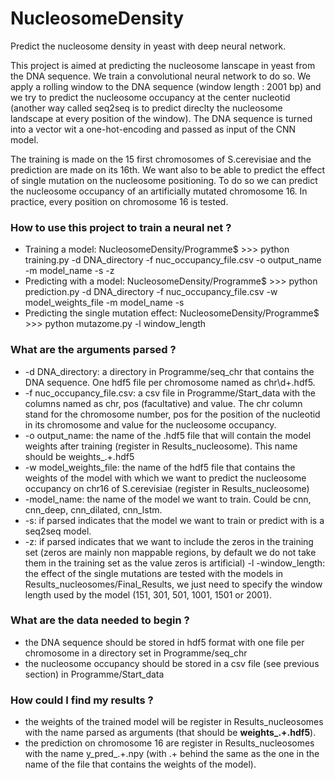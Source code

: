 # NucleosomeDensity
Predict the nucleosome density in yeast with deep neural network.

This project is aimed at predicting the nucleosome lanscape in yeast from the DNA sequence. 
We train a convolutional neural network to do so.
We apply a rolling window to the DNA sequence (window length : 2001 bp) and we try to predict the nucleosome occupancy 
at the center nucleotid (another way called seq2seq is to predict direclty the nucleosome landscape at 
every position of the window). The DNA sequence is turned into a vector wit a one-hot-encoding and passed as input of the CNN model.

The training is made on the 15 first chromosomes of S.cerevisiae and the prediction are made on its 16th. We want also to be able to
predict the effect of single mutation on the nucleosome positioning. To do so we can predict the nucleosome occupancy of an 
artificially mutated chromosome 16. In practice, every position on chromosome 16 is tested.

### How to use this project to train a neural net ?

- Training a model: NucleosomeDensity/Programme$ >>> python training.py -d DNA_directory -f nuc_occupancy_file.csv -o output_name -m model_name -s -z
- Predicting with a model: NucleosomeDensity/Programme$ >>> python prediction.py -d DNA_directory -f nuc_occupancy_file.csv -w model_weights_file -m model_name -s
- Predicting the single mutation effect: NucleosomeDensity/Programme$ >>> python mutazome.py -l window_length

### What are the arguments parsed ?

- -d DNA_directory: a directory in Programme/seq_chr that contains the DNA sequence. One hdf5 file per chromosome named as chr\d+\.hdf5.
- -f nuc_occupancy_file.csv: a csv file in Programme/Start_data with the columns named as chr, pos (facultative) and value. The chr column stand for the chromosome number, pos for the position of the nucleotid in its chromosome and value for the nucleosome occupancy.
- -o output_name: the name of the .hdf5 file that will contain the model weights after training (register in Results_nucleosome).
This name should be weights_.+\.hdf5
- -w model_weights_file: the name of the hdf5 file that contains the weights of the model with which we want to predict the nucleosome occupancy on chr16 of S.cerevisiae (register in Results_nucleosome)
- -model_name: the name of the model we want to train. Could be cnn, cnn_deep, cnn_dilated, cnn_lstm.
- -s: if parsed indicates that the model we want to train or predict with is a seq2seq model.
- -z: if parsed indicates that we want to include the zeros in the training set (zeros are mainly non mappable regions, by default we do not take them in the training set as the value zeros is artificial)
-l -window_length: the effect of the single mutations are tested with the models in Results_nucleosomes/Final_Results, we just need to specify the window length used by the model (151, 301, 501, 1001, 1501 or 2001).

### What are the data needed to begin ?

- the DNA sequence should be stored in hdf5 format with one file per chromosome in a directory set in Programme/seq_chr
- the nucleosome occupancy should be stored in a csv file (see previous section) in Programme/Start_data

### How could I find my results ?

- the weights of the trained model will be register in Results_nucleosomes with the name parsed as arguments (that should be **weights_.+\.hdf5**).
- the prediction on chromosome 16 are register in Results_nucleosomes with the name y_pred_.+\.npy (with .+ behind the same as the one in the name of the file that contains the weights of the model).
